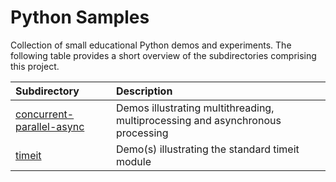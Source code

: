 # Python Samples

Collection of small educational Python demos and experiments. The following table provides a short overview of the subdirectories comprising this project.

| Subdirectory                                             | Description                                                                    |
|:-------------------------------------------------------- |:------------------------------------------------------------------------------ |
| [concurrent-parallel-async](./concurrent-parallel-async) | Demos illustrating multithreading, multiprocessing and asynchronous processing |
| [timeit](./timeit)                                       | Demo(s) illustrating the standard timeit module                                |
